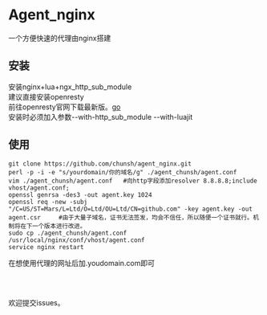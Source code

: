 # Agent_nginx
一个方便快速的代理由nginx搭建

## 安装
安装nginx+lua+ngx_http_sub_module</br>
建议直接安装openresty</br>
前往openresty官网下载最新版。[go](http://openresty.org/#Download)</br>
安装时必须加入参数--with-http_sub_module --with-luajit</br>
## 使用
```
git clone https://github.com/chunsh/agent_nginx.git
perl -p -i -e "s/yourdomain/你的域名/g" ./agent_chunsh/agent.conf
vim ./agent_chunsh/agent.conf   #向http字段添加resolver 8.8.8.8;include vhost/agent.conf;
openssl genrsa -des3 -out agent.key 1024
openssl req -new -subj "/C=US/ST=Mars/L=Ltd/O=Ltd/OU=Ltd/CN=github.com" -key agent.key -out agent.csr     #由于大量子域名，证书无法签发，均会不信任，所以随便一个证书就行。机制将在下一个版本进行改进。
sudo cp ./agent_chunsh/agent.conf /usr/local/nginx/conf/vhost/agent.conf
service nginx restart
```
在想使用代理的网址后加.youdomain.com即可</br>
```Example:www.google.com.chunsh.com;s.w.org.chunsh.com;
```
</br>

欢迎提交issues。
